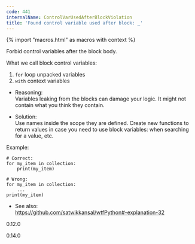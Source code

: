 ```yaml
---
code: 441
internalName: ControlVarUsedAfterBlockViolation
title: 'Found control variable used after block: _'
---
```


{% import "macros.html" as macros with context %}

Forbid control variables after the block body.

What we call block control variables:

1.  `for` loop unpacked variables
2.  `with` context variables

<!-- end list -->

  - Reasoning:  
    Variables leaking from the blocks can damage your logic. It might
    not contain what you think they contain.

  - Solution:  
    Use names inside the scope they are defined. Create new functions to
    return values in case you need to use block variables: when
    searching for a value, etc.

Example:

    # Correct:
    for my_item in collection:
        print(my_item)
    
    # Wrong:
    for my_item in collection:
        ...
    print(my_item)

  - See also:  
    <https://github.com/satwikkansal/wtfPython#-explanation-32>

<div class="versionadded">

0.12.0

</div>

<div class="versionchanged">

0.14.0

</div>